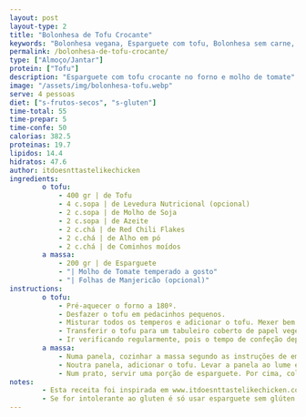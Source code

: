 ```yaml
---
layout: post
layout-type: 2
title: "Bolonhesa de Tofu Crocante"
keywords: "Bolonhesa vegana, Esparguete com tofu, Bolonhesa sem carne, Tofu crocante no forno, Receita de massa vegana, Massa com molho de tomate e tofu, Prato principal vegano, Tofu temperado para esparguete, Jantares veganos saudáveis, Refeições proteicas à base de plantas"
permalink: /bolonhesa-de-tofu-crocante/
type: ["Almoço/Jantar"]
protein: ["Tofu"]
description: "Esparguete com tofu crocante no forno e molho de tomate"
image: "/assets/img/bolonhesa-tofu.webp"
serve: 4 pessoas
diet: ["s-frutos-secos", "s-gluten"]
time-total: 55
time-prepar: 5
time-confe: 50
calorias: 382.5
proteinas: 19.7
lipidos: 14.4
hidratos: 47.6
author: itdoesnttastelikechicken
ingredients:
        o tofu:
            - 400 gr | de Tofu
            - 4 c.sopa | de Levedura Nutricional (opcional)
            - 2 c.sopa | de Molho de Soja
            - 2 c.sopa | de Azeite
            - 2 c.chá | de Red Chili Flakes
            - 2 c.chá | de Alho em pó
            - 2 c.chá | de Cominhos moídos
        a massa:
            - 200 gr | de Esparguete
            - "| Molho de Tomate temperado a gosto"
            - "| Folhas de Manjericão (opcional)"
instructions:
        o tofu:
            - Pré-aquecer o forno a 180º.
            - Desfazer o tofu em pedacinhos pequenos.
            - Misturar todos os temperos e adicionar o tofu. Mexer bem.
            - Transferir o tofu para um tabuleiro coberto de papel vegetal, de forma que não fique amontoado. Colocar no forno durante 40 minutos.
            - Ir verificando regularmente, pois o tempo de confeção depende do forno. Mexer o tofu regularmente, para que fique crocante de forma homogénea. Quando estiver pronto, retirar do forno e reservar.
        a massa:
            - Numa panela, cozinhar a massa segundo as instruções de embalagem.
            - Noutra panela, adicionar o tofu. Levar a panela ao lume e, aos poucos, ir adicionando molho de tomate, misturando bem até que fique com uma consistência que lhe agrade. Provar e, se necessário, retificar temperos.
            - Num prato, servir uma porção de esparguete. Por cima, colocar o molho de tomate e tofu. Se gostar, pode colocar folhas de manjericão por cima e está pronto.
notes:
        - Esta receita foi inspirada em www.itdoesnttastelikechicken.com
        - Se for intolerante ao gluten é só usar esparguete sem glúten.
---
```

